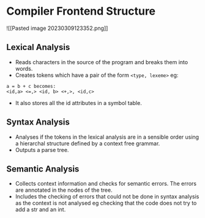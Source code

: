 # Compiler Frontend Structure
![[Pasted image 20230309123352.png]]

## Lexical Analysis
* Reads characters in the source of the program and breaks them into words.
* Creates tokens which have a pair of the form `<type, lexeme>` eg:
```
a = b + c becomes:
<id,a> <=,> <id, b> <+,>, <id,c>
```
* It also stores all the id attributes in a symbol table.
## Syntax Analysis
* Analyses if the tokens in the lexical analysis are in a sensible order using a hierarchal structure defined by a context free grammar.
* Outputs a parse tree.
## Semantic Analysis
* Collects context information and checks for semantic errors. The errors are annotated in the nodes of the tree.
* Includes the checking of errors that could not be done in syntax analysis as the context is not analysed eg checking that the code does not try to add a str and an int.